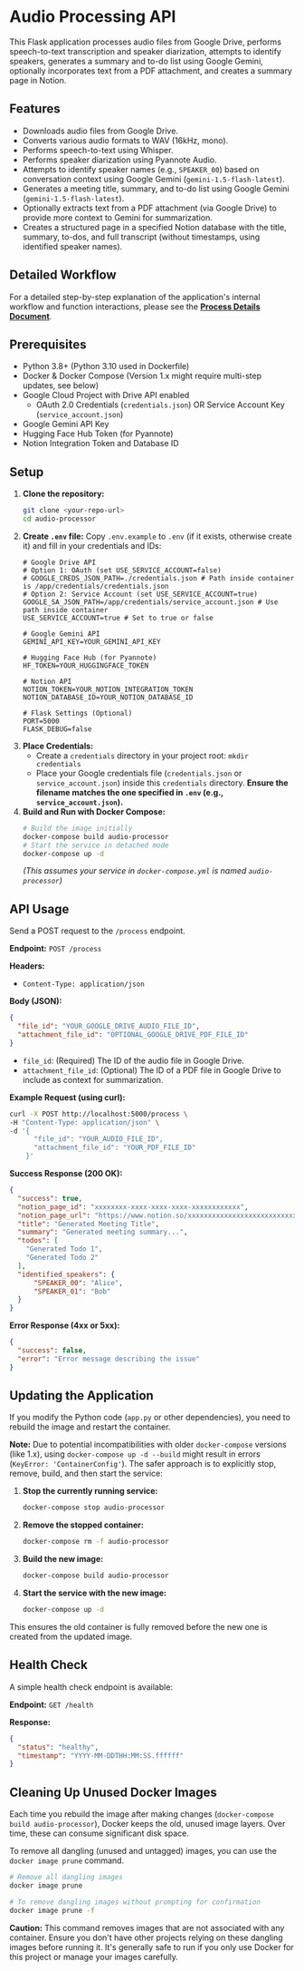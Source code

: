 # Audio Processing API

This Flask application processes audio files from Google Drive, performs speech-to-text transcription and speaker diarization, attempts to identify speakers, generates a summary and to-do list using Google Gemini, optionally incorporates text from a PDF attachment, and creates a summary page in Notion.

## Features

*   Downloads audio files from Google Drive.
*   Converts various audio formats to WAV (16kHz, mono).
*   Performs speech-to-text using Whisper.
*   Performs speaker diarization using Pyannote Audio.
*   Attempts to identify speaker names (e.g., `SPEAKER_00`) based on conversation context using Google Gemini (`gemini-1.5-flash-latest`).
*   Generates a meeting title, summary, and to-do list using Google Gemini (`gemini-1.5-flash-latest`).
*   Optionally extracts text from a PDF attachment (via Google Drive) to provide more context to Gemini for summarization.
*   Creates a structured page in a specified Notion database with the title, summary, to-dos, and full transcript (without timestamps, using identified speaker names).

## Detailed Workflow

For a detailed step-by-step explanation of the application's internal workflow and function interactions, please see the [**Process Details Document**](./PROCESS_DETAILS.md).

## Prerequisites

*   Python 3.8+ (Python 3.10 used in Dockerfile)
*   Docker & Docker Compose (Version 1.x might require multi-step updates, see below)
*   Google Cloud Project with Drive API enabled
    *   OAuth 2.0 Credentials (`credentials.json`) OR Service Account Key (`service_account.json`)
*   Google Gemini API Key
*   Hugging Face Hub Token (for Pyannote)
*   Notion Integration Token and Database ID

## Setup

1.  **Clone the repository:**
    ```bash
    git clone <your-repo-url>
    cd audio-processor
    ```
2.  **Create `.env` file:**
    Copy `.env.example` to `.env` (if it exists, otherwise create it) and fill in your credentials and IDs:
    ```env
    # Google Drive API
    # Option 1: OAuth (set USE_SERVICE_ACCOUNT=false)
    # GOOGLE_CREDS_JSON_PATH=./credentials.json # Path inside container is /app/credentials/credentials.json
    # Option 2: Service Account (set USE_SERVICE_ACCOUNT=true)
    GOOGLE_SA_JSON_PATH=/app/credentials/service_account.json # Use path inside container
    USE_SERVICE_ACCOUNT=true # Set to true or false

    # Google Gemini API
    GEMINI_API_KEY=YOUR_GEMINI_API_KEY

    # Hugging Face Hub (for Pyannote)
    HF_TOKEN=YOUR_HUGGINGFACE_TOKEN

    # Notion API
    NOTION_TOKEN=YOUR_NOTION_INTEGRATION_TOKEN
    NOTION_DATABASE_ID=YOUR_NOTION_DATABASE_ID

    # Flask Settings (Optional)
    PORT=5000
    FLASK_DEBUG=false
    ```
3.  **Place Credentials:**
    *   Create a `credentials` directory in your project root: `mkdir credentials`
    *   Place your Google credentials file (`credentials.json` or `service_account.json`) inside this `credentials` directory. **Ensure the filename matches the one specified in `.env` (e.g., `service_account.json`).**
4.  **Build and Run with Docker Compose:**
    ```bash
    # Build the image initially
    docker-compose build audio-processor
    # Start the service in detached mode
    docker-compose up -d
    ```
    *(This assumes your service in `docker-compose.yml` is named `audio-processor`)*

## API Usage

Send a POST request to the `/process` endpoint.

**Endpoint:** `POST /process`

**Headers:**
*   `Content-Type: application/json`

**Body (JSON):**
```json
{
  "file_id": "YOUR_GOOGLE_DRIVE_AUDIO_FILE_ID",
  "attachment_file_id": "OPTIONAL_GOOGLE_DRIVE_PDF_FILE_ID"
}
```
*   `file_id`: (Required) The ID of the audio file in Google Drive.
*   `attachment_file_id`: (Optional) The ID of a PDF file in Google Drive to include as context for summarization.

**Example Request (using curl):**
```bash
curl -X POST http://localhost:5000/process \
-H "Content-Type: application/json" \
-d '{
      "file_id": "YOUR_AUDIO_FILE_ID",
      "attachment_file_id": "YOUR_PDF_FILE_ID"
    }'
```

**Success Response (200 OK):**
```json
{
  "success": true,
  "notion_page_id": "xxxxxxxx-xxxx-xxxx-xxxx-xxxxxxxxxxxx",
  "notion_page_url": "https://www.notion.so/xxxxxxxxxxxxxxxxxxxxxxxxxxxxxxxx",
  "title": "Generated Meeting Title",
  "summary": "Generated meeting summary...",
  "todos": [
    "Generated Todo 1",
    "Generated Todo 2"
  ],
  "identified_speakers": {
      "SPEAKER_00": "Alice",
      "SPEAKER_01": "Bob"
  }
}
```

**Error Response (4xx or 5xx):**
```json
{
  "success": false,
  "error": "Error message describing the issue"
}
```

## Updating the Application

If you modify the Python code (`app.py` or other dependencies), you need to rebuild the image and restart the container.

**Note:** Due to potential incompatibilities with older `docker-compose` versions (like 1.x), using `docker-compose up -d --build` might result in errors (`KeyError: 'ContainerConfig'`). The safer approach is to explicitly stop, remove, build, and then start the service:

1.  **Stop the currently running service:**
    ```bash
    docker-compose stop audio-processor
    ```
2.  **Remove the stopped container:**
    ```bash
    docker-compose rm -f audio-processor
    ```
3.  **Build the new image:**
    ```bash
    docker-compose build audio-processor
    ```
4.  **Start the service with the new image:**
    ```bash
    docker-compose up -d
    ```

This ensures the old container is fully removed before the new one is created from the updated image.

## Health Check

A simple health check endpoint is available:

**Endpoint:** `GET /health`

**Response:**
```json
{
  "status": "healthy",
  "timestamp": "YYYY-MM-DDTHH:MM:SS.ffffff"
}
```

## Cleaning Up Unused Docker Images

Each time you rebuild the image after making changes (`docker-compose build audio-processor`), Docker keeps the old, unused image layers. Over time, these can consume significant disk space.

To remove all dangling (unused and untagged) images, you can use the `docker image prune` command.

```bash
# Remove all dangling images
docker image prune

# To remove dangling images without prompting for confirmation
docker image prune -f
```

**Caution:** This command removes images that are not associated with any container. Ensure you don't have other projects relying on these dangling images before running it. It's generally safe to run if you only use Docker for this project or manage your images carefully.
